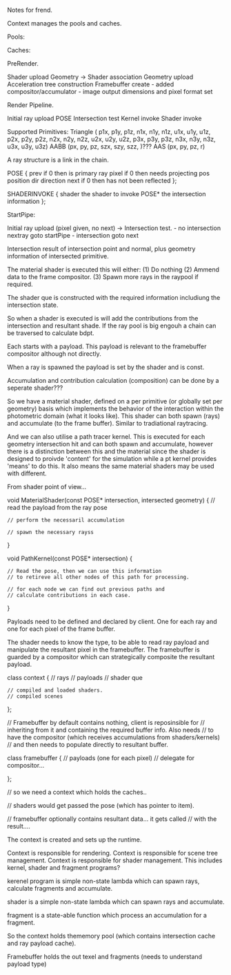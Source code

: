 Notes for frend.

Context manages the pools and caches.

Pools:




Caches:




PreRender.

Shader upload
Geometry -> Shader association
Geometry upload
Acceleration tree construction
Framebuffer create
    - added compositor/accumulator
    - image output dimensions and pixel format set


Render Pipeline.

Initial ray upload POSE
Intersection test
Kernel invoke
Shader invoke

Supported Primitives:
Triangle (  p1x, p1y, p1z, n1x, n1y, n1z, u1x, u1y, u1z,
            p2x, p2y, p2z, n2x, n2y, n2z, u2x, u2y, u2z,
            p3x, p3y, p3z, n3x, n3y, n3z, u3x, u3y, u3z)
AABB (px, py, pz, szx, szy, szz, )???
AAS  (px, py, pz, r)


A ray structure is a link in the chain.

POSE
{
    prev       if 0 then is primary ray
    pixel      if 0 then needs projecting
    pos        position
    dir        direction
    next       if 0 then has not been reflected
};


SHADERINVOKE
{
    shader     the shader to invoke
    POSE*      the intersection information
};



StartPipe:

Initial ray upload (pixel given, no next)
-> Intersection test.
    - no intersection  nextray goto startPipe
    - intersection goto next

Intersection result of intersection point and normal, plus geometry information of
intersected primitive.

The material shader is executed this will either:
(1) Do nothing
(2) Ammend data to the frame compositor.
(3) Spawn more rays in the raypool if required.


The shader que is constructed with the required information includiung the intersection
state.

So when a shader is executed is will add the contributions from the intersection and resultant shade. If the ray pool is big engouh a chain can be traversed to calculate
bdpt.





Each starts with a payload. This payload is relevant to the framebuffer compositor
although not directly.

When a ray is spawned the payload is set by the shader and is const.

Accumulation and contribution calculation (composition) can be done by a seperate
shader???

So we have a material shader, defined on a per primitive (or globally set per geometry)
basis which implements the behavior of the interaction within the photometric domain
(what it looks like). This shader can both spawn (rays) and accumulate (to the frame buffer). Similar to tradiational raytracing.

And we can also utilise a path tracer kernel. This is executed for each geometry intersection hit and can both spawn and accumulate, however there is a distinction between this and the material since the shader is designed to proivde 'content' for the simulation while a pt kernel provides 'means' to do this. It also means the same material shaders may be used with different.


From shader point of view...

void MaterialShader(const POSE* intersection, intersected geometry)
{
    // read the payload from the ray pose

    // perform the necessaril accumulation

    // spawn the necessary rayss


}

void PathKernel(const POSE* intersection)
{
    
    // Read the pose, then we can use this information
    // to retireve all other nodes of this path for processing.

    // for each node we can find out previous paths and
    // calculate contributions in each case.

}





Payloads need to be defined and declared by client. One for each ray
and one for each pixel of the frame buffer.

The shader needs to know the type, to be able to read ray payload and manipulate
the resultant pixel in the framebuffer. The framebuffer is guarded by a compositor
which can strategically composite the resultant payload.

class context
{
    // rays
    // payloads
    // shader que

    // compiled and loaded shaders.
    // compiled scenes
};


// Framebuffer by default contains nothing, client is reposinsible for
// inheriting from it and containing the required buffer info. Also needs
// to have the compositor (which receives accumulations from shaders/kernels)
// and then needs to populate directly to resultant buffer. 

class framebuffer
{
    // payloads (one for each pixel)
    // delegate for compositor...

    

    
};

// so we need a context which holds the caches..

// shaders would get passed the pose (which has pointer to item).

// framebuffer optionally contains resultant data... it gets called
// with the result....


The context is created and sets up the runtime.

Context is responsible for rendering.
Context is responsible for scene tree management.
Context is responsible for shader management.
This includes kernel, shader and fragment programs?

kerenel program is simple non-state lambda which can spawn rays, calculate
fragments and accumulate.

shader is a simple non-state lambda which can spawn rays and accumulate.

fragment is a state-able function which process an accumulation for a fragment.



So the context holds thememory pool (which contains intersection cache and
ray payload cache).

Framebuffer holds the out texel and fragments (needs to understand payload type)

